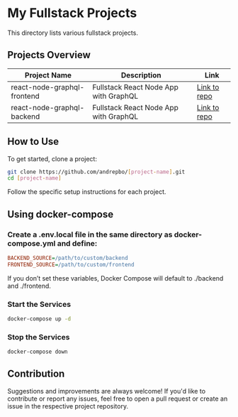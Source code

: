 # My Fullstack Projects

This directory lists various fullstack projects.

## Projects Overview

| Project Name                      | Description | Link |
| ---------------------------------- | ----------- | ---- |
| react-node-graphql-frontend                         | Fullstack React Node App with GraphQL | [Link to repo](https://github.com/andrepbo/react-node-graphql-frontend) |
| react-node-graphql-backend                         | Fullstack React Node App with GraphQL | [Link to repo](https://github.com/andrepbo/react-node-graphql-backend) |

## How to Use

To get started, clone a project:

```bash
git clone https://github.com/andrepbo/[project-name].git
cd [project-name]
```

Follow the specific setup instructions for each project.

## Using docker-compose
### Create a .env.local file in the same directory as docker-compose.yml and define:

```ini
BACKEND_SOURCE=/path/to/custom/backend
FRONTEND_SOURCE=/path/to/custom/frontend
```

If you don’t set these variables, Docker Compose will default to ./backend and ./frontend.

### Start the Services
```bash
docker-compose up -d
```

### Stop the Services
```bash
docker-compose down
```

## Contribution

Suggestions and improvements are always welcome! If you'd like to contribute or report any issues, feel free to open a pull request or create an issue in the respective project repository.
